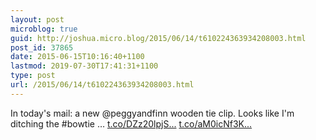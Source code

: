 ```yaml
---
layout: post
microblog: true
guid: http://joshua.micro.blog/2015/06/14/t610224363934208003.html
post_id: 37865
date: 2015-06-15T10:16:40+1100
lastmod: 2019-07-30T17:41:31+1100
type: post
url: /2015/06/14/t610224363934208003.html
---
```

In today's mail: a new @peggyandfinn wooden tie clip. Looks like I'm ditching the #bowtie … [t.co/DZz20lpjS...](http://t.co/DZz20lpjSH) [t.co/aM0icNf3K...](http://t.co/aM0icNf3Kq)

